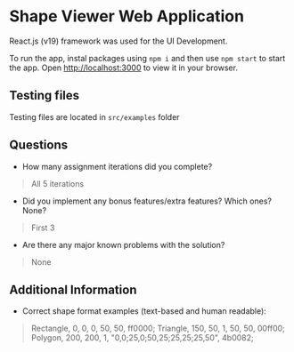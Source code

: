 # Shape Viewer Web Application

React.js (v19) framework was used for the UI Development.

To run the app, instal packages using `npm i` and then use `npm start` to start the app. Open [http://localhost:3000](http://localhost:3000) to view it in your browser.

## Testing files

Testing files are located in `src/examples` folder

## Questions

- How many assignment iterations did you complete?
> All 5 iterations

- Did you implement any bonus features/extra features? Which ones? None?
> First 3

- Are there any major known problems with the solution?
> None

## Additional Information

- Correct shape format examples (text-based and human readable):
> Rectangle, 0, 0, 0, 50, 50, ff0000;
> Triangle, 150, 50, 1, 50, 50, 00ff00;
> Polygon, 200, 200, 1, "0,0;25,0;50,25;25,25;25,50", 4b0082;